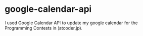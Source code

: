 # google-calendar-api
I used Google Calendar API to update my google calendar for the Programming Contests in (atcoder.jp).
